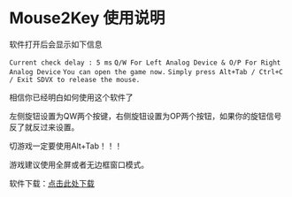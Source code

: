 # Mouse2Key 使用说明

软件打开后会显示如下信息

`Current check delay : 5 ms`
`Q/W For Left Analog Device & O/P For Right Analog Device`
`You can open the game now.`
`Simply press Alt+Tab / Ctrl+C / Exit SDVX to release the mouse.`

相信你已经明白如何使用这个软件了

左侧旋钮设置为QW两个按键，右侧旋钮设置为OP两个按钮，如果你的旋钮信号反了就反过来设置。

切游戏一定要使用Alt+Tab！！！

游戏建议使用全屏或者无边框窗口模式。

软件下载：[点击此处下载](https://blog.mygensou.cn/static_storage/0001/mouse2key_for_vi.zip)